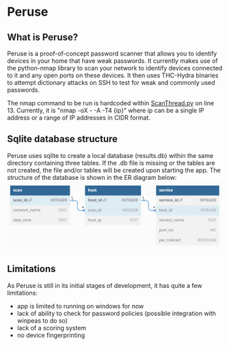 # Peruse
## What is Peruse?
Peruse is a proof-of-concept password scanner that allows you to identify devices in your home that have weak passwords. It currently makes use of the python-nmap library to scan your network to identify devices connected to it and any open ports on these devices. It then uses THC-Hydra binaries to attempt dictionary attacks on SSH to test for weak and commonly used passwords.

The nmap command to be run is hardcoded within [ScanThread.py](https://github.com/0venoven/Peruse/blob/main/src/ScanThread.py) on line 13. Currently, it is "nmap -oX - -A -T4 {ip}" where ip can be a single IP address or a range of IP addresses in CIDR format.

## Sqlite database structure
Peruse uses sqlite to create a local database (results.db) within the same directory containing three tables. If the .db file is missing or the tables are not created, the file and/or tables will be created upon starting the app.
The structure of the database is shown in the ER diagram below:
![ER diagram](er_diagram.png)

## Limitations
As Peruse is still in its initial stages of development, it has quite a few limitations:
- app is limited to running on windows for now
- lack of ability to check for password policies (possible integration with winpeas to do so)
- lack of a scoring system
- no device fingerprinting